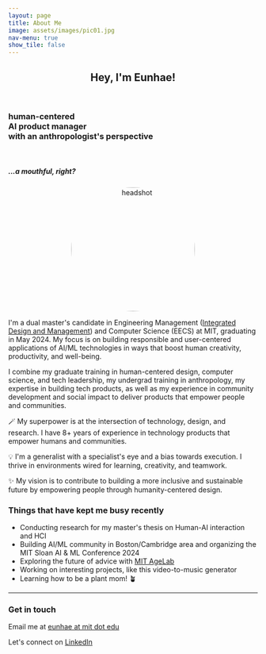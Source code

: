 ```yaml
---
layout: page
title: About Me
image: assets/images/pic01.jpg
nav-menu: true
show_tile: false
---
```


<!-- Main -->
<div id="main" class="alt">

<!-- One -->
<section id="one">
	<div class="inner">
		<header class="major">
			<h1>Hey, I'm Eunhae!</h1>
		</header>

<!-- Content -->

<div class="row">
	<div class="6u 12u$(small)">
        <h3 id="content">human-centered <br /> AI product manager <br /> with an anthropologist's perspective  </h3>
        <br />
        <h5>...a mouthful, right?</h5>
	</div>
    <div class="6u$ 12u$(small)" style="text-align: center; display: flex; justify-content: center; align-items: center;">
        <div style="border-radius: 50%; overflow: clip; width: 250px; height: 250px;">
            <img src="{{ 'assets/images/eunhae-headshot2-sq.jpeg' | relative_url }}" alt="headshot" style="width: 100%; height: 100%; object-fit: cover;object-position: center;">
        </div>
	</div>
</div>

<p>I'm a dual master's candidate in Engineering Management (<a href="https://idm.mit.edu/">Integrated Design and Management</a>) and Computer Science (EECS) at MIT, graduating in May 2024. My focus is on building responsible and user-centered applications of AI/ML technologies in ways that boost human creativity, productivity, and well-being. </p>

<p>I combine my graduate training in human-centered design, computer science, and tech leadership, my undergrad training in anthropology, my expertise in building tech products, as well as my experience in community development and social impact to <span>deliver products that empower people and communities.</span> </p>

<!-- <p>I can wear many hats, but one of my favorite lens through which I see the field of AI/ML is human-centered design — how can we harness the power of technology to build products and businesses that truly benefit the world? How can we integrate invaluable insights from social sciences and humanities to be more intentional about the future we’re designing?</p> -->

<!-- <blockquote>You can't connect the dots looking forward; you can only connect them looking backwards. So you have to trust that the dots will somehow connect in your future. You have to trust in something - your gut, destiny, life, karma, whatever. This approach has never let me down, and it has made all the difference in my life. <br/> - Steve Jobs</blockquote> -->

<p>🪄 My superpower is at the intersection of technology, design, and research. I have 8+ years of experience in technology products that empower humans and communities.</p>
<p>💡 I'm a generalist with a specialist's eye and a bias towards execution. I thrive in environments wired for learning, creativity, and teamwork.</p>
<p>✨️ My vision is to contribute to building a more inclusive and sustainable future by empowering people through humanity-centered design.</p>
    
<h3>Things that have kept me busy recently</h3>
<ul>
<li>Conducting research for my master's thesis on Human-AI interaction and HCI</li>
<li>Building AI/ML community in Boston/Cambridge area and organizing the MIT Sloan AI & ML Conference 2024</li>
<li>Exploring the future of advice with <a href="https://agelab.mit.edu/">MIT AgeLab</a></li>
<li>Working on interesting projects, like this video-to-music generator</li>
<li>Learning how to be a plant mom! 🪴</li>
</ul>


<hr class="major" />

<h3>Get in touch</h3>
<p>Email me at <a href="mailto:{{ site.email }}">eunhae at mit dot edu</a></p>
<p>Let's connect on <a href="https://www.linkedin.com/in/eunhaelee/">LinkedIn</a></p>

<!-- <div class="contact-method">
    <span class="icon alt fa-envelope"></span>
    <h3>Email</h3>
    <a href="mailto:{{ site.email }}">eunhae at mit dot edu</a>
</div> -->

</div>
</section>


</div>

